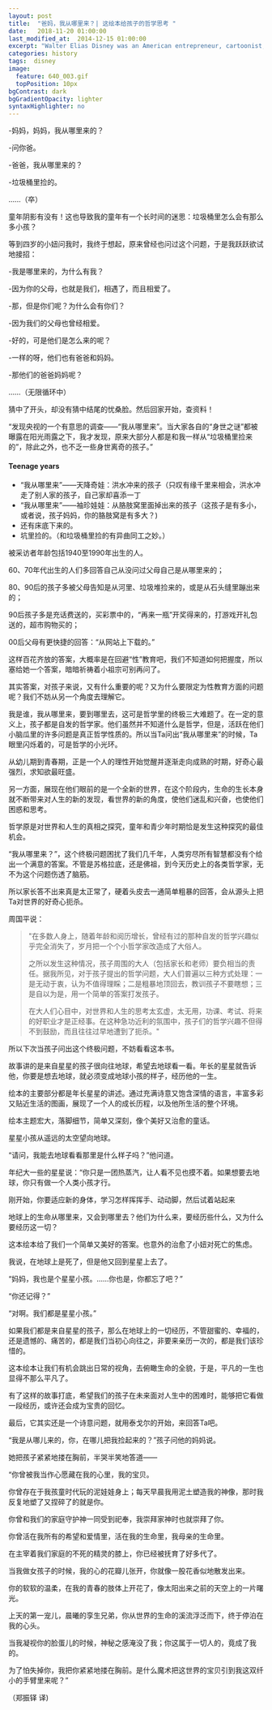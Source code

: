 ```yaml
---
layout: post
title:  "爸妈，我从哪里来？| 这绘本给孩子的哲学思考 "
date:   2018-11-20 01:00:00
last_modified_at:  2014-12-15 01:00:00
excerpt: "Walter Elias Disney was an American entrepreneur, cartoonist, animator, voice actor, and film producer. As a prominent..."
categories: history
tags:  disney
image:
  feature: 640_003.gif
  topPosition: 10px
bgContrast: dark
bgGradientOpacity: lighter
syntaxHighlighter: no
---
```

-妈妈，妈妈，我从哪里来的？

-问你爸。


-爸爸，我从哪里来的？

-垃圾桶里捡的。


......（卒）



<div class="img img--fullContainer img--14xLeading" style="background-image: url({{ site.baseurl_posts_img | relative_url }}640_006.jpeg);"></div>

童年阴影有没有！这也导致我的童年有一个长时间的迷思：垃圾桶里怎么会有那么多小孩？


等到四岁的小妞问我时，我终于想起，原来曾经也问过这个问题，于是我跃跃欲试地接招：


-我是哪里来的，为什么有我？

-因为你的父母，也就是我们，相遇了，而且相爱了。

-那，但是你们呢？为什么会有你们？

-因为我们的父母也曾经相爱。

-好的，可是他们是怎么来的呢？

-一样的呀，他们也有爸爸和妈妈。

-那他们的爸爸妈妈呢？

……（无限循环中）


猜中了开头，却没有猜中结尾的忧桑脸。然后回家开始，查资料！

“发现央视的一个有意思的调查——“我从哪里来”。当大家各自的“身世之谜”都被曝露在阳光雨露之下，我才发现，原来大部分人都是和我一样从“垃圾桶里捡来的”，除此之外，也不乏一些身世离奇的孩子。”

#### Teenage years

* “我从哪里来”——天降奇娃：洪水冲来的孩子（只叹有缘千里来相会，洪水冲走了别人家的孩子，自己家却喜添一丁
* “我从哪里来”——袖珍娃娃：从胳肢窝里面掉出来的孩子（这孩子是有多小，或者说，孩子妈妈，你的胳肢窝是有多大？)
* 还有床底下来的。
* 坑里捡的。（和垃圾桶里捡的有异曲同工之妙。）


被采访者年龄包括1940至1990年出生的人。

60、70年代出生的人们多回答自己从没问过父母自己是从哪里来的；

80、90后的孩子多被父母告知是从河里、垃圾堆捡来的，或是从石头缝里蹦出来的；

90后孩子多是充话费送的，买彩票中的，“再来一瓶”开奖得来的，打游戏开礼包送的，超市购物买的；

00后父母有更快捷的回答：“从网站上下载的。”


这样百花齐放的答案，大概率是在回避“性”教育吧，我们不知道如何把握度，所以塞给她一个答案，暗暗祈祷着小祖宗可别再问了。

其实答案，对孩子来说，又有什么重要的呢？又为什么要限定为性教育方面的问题呢？我们不妨从另一个角度去理解它。


我是谁，我从哪里来，要到哪里去，这可是哲学里的终极三大难题了。在一定的意义上，孩子都是自发的哲学家。他们虽然并不知道什么是哲学，但是，活跃在他们小脑瓜里的许多问题是真正哲学性质的。所以当Ta问出“我从哪里来”的时候，Ta眼里闪烁着的，可是哲学的小光环。


从幼儿期到青春期，正是一个人的理性开始觉醒并逐渐走向成熟的时期，好奇心最强烈，求知欲最旺盛。

另一方面，展现在他们眼前的是一个全新的世界，在这个阶段内，生命的生长本身就不断带来对人生的新的发现，看世界的新的角度，使他们迷乱和兴奋，也使他们困惑和思考。


哲学原是对世界和人生的真相之探究，童年和青少年时期恰是发生这种探究的最佳机会。


“我从哪里来？”，这个终极问题困扰了我们几千年，人类穷尽所有智慧都没有个给出一个满意的答案。不管是苏格拉底，还是佛祖，到今天历史上的各类哲学家，无不为这个问题伤透了脑筋。

所以家长答不出来真是太正常了，硬着头皮去一通简单粗暴的回答，会从源头上把Ta对世界的好奇心扼杀。


周国平说：

<blockquote class="u--startsWithDoubleQuote"> "在多数人身上，随着年龄和阅历增长，曾经有过的那种自发的哲学兴趣似乎完全消失了，岁月把一个个小哲学家改造成了大俗人。<br>


之所以发生这种情况，孩子周围的大人（包括家长和老师）要负相当的责任。据我所见，对于孩子提出的哲学问题，大人们普遍以三种方式处理：一是无动于衷，认为不值得理睬；二是粗暴地顶回去，教训孩子不要瞎想；三是自以为是，用一个简单的答案打发孩子。<br>


在大人们心目中，对世界和人生的思考太玄虚，太无用，功课、考试、将来的好职业才是正经事。在这种急功近利的氛围中，孩子们的哲学兴趣不但得不到鼓励，而且往往过早地遭到了扼杀。"<br>
</blockquote>


所以下次当孩子问出这个终极问题，不妨看看这本书。

故事讲的是来自星星的孩子很向往地球，希望去地球看一看。年长的星星就告诉他，你要是想去地球，就必须变成地球小孩的样子，经历他的一生。


绘本的主要部分都是年长星星的讲述。通过充满诗意又饱含深情的语言，丰富多彩又贴近生活的图画，展现了一个人的成长历程，以及他所生活的整个环境。

绘本主题宏大，落脚细节，简单又深刻，像个美好又治愈的童话。


星星小孩从遥远的太空望向地球。


“请问，我能去地球看看那里是什么样子吗？”他问道。


年纪大一些的星星说：“你只是一团热蒸汽，让人看不见也摸不着。如果想要去地球，你只有做一个人类小孩才行。

刚开始，你要适应新的身体，学习怎样挥挥手、动动脚，然后试着站起来


地球上的生命从哪里来，又会到哪里去？他们为什么来，要经历些什么，又为什么要经历这一切？


这本绘本给了我们一个简单又美好的答案。也意外的治愈了小妞对死亡的焦虑。


我说，在地球上是死了，但是他又回到星星上去了。

“妈妈，我也是个星星小孩。……你也是，你都忘了吧？”

“你还记得？”

“对啊。我们都是星星小孩。”


如果我们都是来自星星的孩子，那么在地球上的一切经历，不管甜蜜的、幸福的，还是遗憾的、痛苦的，都是我们当初心向往之，非要来亲历一次的，都是我们该珍惜的。

这本绘本让我们有机会跳出日常的视角，去俯瞰生命的全貌，于是，平凡的一生也显得不那么平凡了。

有了这样的故事打底，希望我们的孩子在未来面对人生中的困难时，能够把它看做一段经历，或许还会成为宝贵的回忆。


最后，它其实还是一个诗意问题，就用泰戈尔的开始，来回答Ta吧。




“我是从哪儿来的，你，在哪儿把我捡起来的？”孩子问他的妈妈说。


她把孩子紧紧地搂在胸前，半哭半笑地答道——

“你曾被我当作心愿藏在我的心里，我的宝贝。


你曾存在于我孩童时代玩的泥娃娃身上；每天早晨我用泥土塑造我的神像，那时我反复地塑了又捏碎了的就是你。


你曾和我们的家庭守护神一同受到祀奉，我崇拜家神时也就崇拜了你。


你曾活在我所有的希望和爱情里，活在我的生命里，我母亲的生命里。


在主宰着我们家庭的不死的精灵的膝上，你已经被抚育了好多代了。


当我做女孩子的时候，我的心的花瓣儿张开，你就像一股花香似地散发出来。


你的软软的温柔，在我的青春的肢体上开花了，像太阳出来之前的天空上的一片曙光。


上天的第一宠儿，晨曦的孪生兄弟，你从世界的生命的溪流浮泛而下，终于停泊在我的心头。


当我凝视你的脸蛋儿的时候，神秘之感淹没了我；你这属于一切人的，竟成了我的。


为了怕失掉你，我把你紧紧地搂在胸前。是什么魔术把这世界的宝贝引到我这双纤小的手臂里来呢？”

（郑振铎 译)